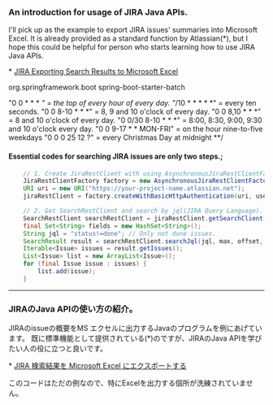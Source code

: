 ### An introduction for usage of JIRA Java APIs. 

I'll pick up as the example to export JIRA issues' summaries into Microsoft Excel. 
It is already provided as a standard function by Atlassian(*), but I hope this could be helpful for person who starts learning how to use JIRA Java APIs.

\* [JIRA Exporting Search Results to Microsoft Excel](https://confluence.atlassian.com/jira064/exporting-search-results-to-microsoft-excel-720416693.html)



 <dependency>
			<groupId>org.springframework.boot</groupId>
			<artifactId>spring-boot-starter-batch</artifactId>
		</dependency>




	
"0 0 * * * *" = the top of every hour of every day.
"*/10 * * * * *" = every ten seconds.
"0 0 8-10 * * *" = 8, 9 and 10 o'clock of every day.
"0 0 8,10 * * *" = 8 and 10 o'clock of every day.
"0 0/30 8-10 * * *" = 8:00, 8:30, 9:00, 9:30 and 10 o'clock every day.
"0 0 9-17 * * MON-FRI" = on the hour nine-to-five weekdays
"0 0 0 25 12 ?" = every Christmas Day at midnight
**/


#### Essential codes for searching JIRA issues are only two steps.;

```java
    // 1. Create JiraRestClient with using AsynchronousJiraRestClientFactory.
    JiraRestClientFactory factory = new AsynchronousJiraRestClientFactory();
    URI uri = new URI("https://your-project-name.atlassian.net");
    jiraRestClient = factory.createWithBasicHttpAuthentication(uri, userName, password);

    // 2. Get SearchRestClient and search by jql(JIRA Query Language).
    SearchRestClient searchRestClient = jiraRestClient.getSearchClient();
    final Set<String> fields = new HashSet<String>();
    String jql = "status!=done"; // Only not done issues.
    SearchResult result = searchRestClient.searchJql(jql, max, offset, fields).claim();
    Iterable<Issue> issues = result.getIssues();
    List<Issue> list = new ArrayList<Issue>();
    for (final Issue issue : issues) {
        list.add(issue);
    }
```

----

### JIRAのJava APIの使い方の紹介。

JIRAのissueの概要をMS エクセルに出力するJavaのプログラムを例にあげています。
既に標準機能として提供されている(*)のですが、JIRAのJava APIを学びたい人の役に立つと良いです。

\* [JIRA 検索結果を Microsoft Excel にエクスポートする](https://ja.confluence.atlassian.com/jira063/exporting-search-results-to-microsoft-excel-683542534.html)

このコードはただの例なので、特にExcelを出力する個所が洗練されていません。
